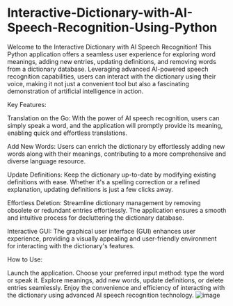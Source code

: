 # Interactive-Dictionary-with-AI-Speech-Recognition-Using-Python
Welcome to the Interactive Dictionary with AI Speech Recognition! This Python application offers a seamless user experience for exploring word meanings, adding new entries, updating definitions, and removing words from a dictionary database. Leveraging advanced AI-powered speech recognition capabilities, users can interact with the dictionary using their voice, making it not just a convenient tool but also a fascinating demonstration of artificial intelligence in action.

Key Features:

Translation on the Go: With the power of AI speech recognition, users can simply speak a word, and the application will promptly provide its meaning, enabling quick and effortless translations.

Add New Words: Users can enrich the dictionary by effortlessly adding new words along with their meanings, contributing to a more comprehensive and diverse language resource.

Update Definitions: Keep the dictionary up-to-date by modifying existing definitions with ease. Whether it's a spelling correction or a refined explanation, updating definitions is just a few clicks away.

Effortless Deletion: Streamline dictionary management by removing obsolete or redundant entries effortlessly. The application ensures a smooth and intuitive process for decluttering the dictionary database.

Interactive GUI: The graphical user interface (GUI) enhances user experience, providing a visually appealing and user-friendly environment for interacting with the dictionary's features.

How to Use:

Launch the application.
Choose your preferred input method: type the word or speak it.
Explore meanings, add new words, update definitions, or delete entries seamlessly.
Enjoy the convenience and efficiency of interacting with the dictionary using advanced AI speech recognition technology.
![image](https://github.com/abdulahad112/Interactive-Dictionary-with-AI-Speech-Recognition-Using-Python/assets/153160898/78e459d0-e77b-42da-b822-243032436568)
